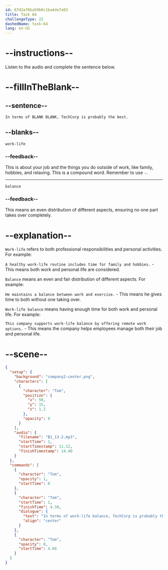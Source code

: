 ```yaml
---
id: 67d2af6ba59b0c1ba4de7a03
title: Task 64
challengeType: 22
dashedName: task-64
lang: en-US
---
```


<!-- (Audio) Tom: In terms of work-life balance, TechCorp is probably the best. -->

# --instructions--

Listen to the audio and complete the sentence below.

# --fillInTheBlank--

## --sentence--

`In terms of BLANK BLANK, TechCorp is probably the best.`  

## --blanks--

`work-life`  

### --feedback--

This is about your job and the things you do outside of work, like family, hobbies, and relaxing. This is a compound word. Remember to use `-`.

---

`balance`  

### --feedback--

This means an even distribution of different aspects, ensuring no one part takes over completely.  

# --explanation--

`Work-life` refers to both professional responsibilities and personal activities. For example:  

`A healthy work-life routine includes time for family and hobbies.` - This means both work and personal life are considered.  

`Balance` means an even and fair distribution of different aspects. For example:  

`He maintains a balance between work and exercise.` - This means he gives time to both without one taking over.  

`Work-life balance` means having enough time for both work and personal life. For example:  

`This company supports work-life balance by offering remote work options.` - This means the company helps employees manage both their job and personal life.  

# --scene--

```json
{
  "setup": {
    "background": "company2-center.png",
    "characters": [
      {
        "character": "Tom",
        "position": {
          "x": 50,
          "y": 15,
          "z": 1.2
        },
        "opacity": 0
      }
    ],
    "audio": {
      "filename": "B1_13-2.mp3",
      "startTime": 1,
      "startTimestamp": 11.12,
      "finishTimestamp": 14.40
    }
  },
  "commands": [
    {
      "character": "Tom",
      "opacity": 1,
      "startTime": 0
    },
    {
      "character": "Tom",
      "startTime": 1,
      "finishTime": 4.38,
      "dialogue": {
        "text": "In terms of work-life balance, TechCorp is probably the best.",
        "align": "center"
      }
    },
    {
      "character": "Tom",
      "opacity": 0,
      "startTime": 4.68
    }
  ]
}
```
